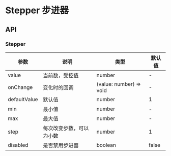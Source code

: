 # Stepper 步进器

<code src="./demos/index.tsx"></code>

## API

### Stepper

| 参数         | 说明                     | 类型                    | 默认值 |
| ------------ | ------------------------ | ----------------------- | ------ |
| value        | 当前数，受控值           | number                  | -      |
| onChange     | 变化时的回调             | (value: number) => void | -      |
| defaultValue | 默认值                   | number                  | 1      |
| min          | 最小值                   | number                  | -      |
| max          | 最大值                   | number                  | -      |
| step         | 每次改变步数，可以为小数 | number                  | 1      |
| disabled     | 是否禁用步进器           | boolean                 | false  |
